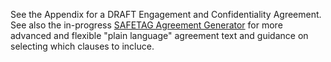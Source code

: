 See the Appendix for a DRAFT Engagement and Confidentiality Agreement. See also the in-progress [SAFETAG Agreement Generator](https://github.com/SAFETAG/safetag_agreement_generator) for  more advanced and flexible "plain language" agreement text and guidance on selecting which clauses to incluce.
